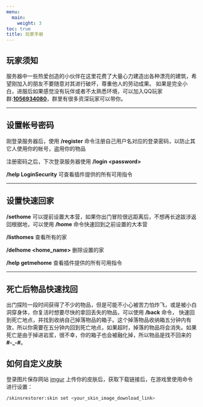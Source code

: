 ```yaml
---
menu: 
  main:
    weight: 3
toc: true
title: 玩家手册
---
```



## 玩家须知

服务器中一些热爱创造的小伙伴在这里花费了大量心力建造出各种漂亮的建筑，希望刚加入的朋友不要随意对其进行破坏，尊重他人的劳动成果。
如果是完全小白，进服后如果感觉没有玩伴或者不太熟悉环境，可以加入QQ玩家群:**[1056934080](https://qm.qq.com/q/FDVpptfKoY)**，群里有很多资深玩家可以带你。

---

## 设置帐号密码

刚登录服务器后，使用 **/register** 命令注册自己用户名对应的登录密码，以防止其它人使用你的帐号，盗用你的物品

注册密码之后，下次登录服务器使用 **/login \<password>**

**/help LoginSecurity** 可查看插件提供的所有可用指令

---

## 设置快速回家

**/sethome** 可以提前设置大本营，如果你出门冒险很远距离后，不想再长途跋涉返回根据地，可以使用 **/home** 命令快速回到之前设置的大本营
   
   
**/listhomes** 查看所有的家
    
**/delhome <home_name>** 删除设置的家

**/help getmehome** 查看插件提供的所有可用指令

---

## 死亡后物品快速找回

出门探险一段时间获得了不少的物品，但是可能不小心被苦力怕炸飞，或是被小白洞穿身体，你复活时想要尽快的拿回丢失的物品，可以使用 **/back** 命令，
快速回到死亡地点，并找到收纳自己掉落物品的箱子。这个掉落物品收纳箱五分钟内有效，所以你需要在五分钟内回到死亡地点，如果超时，掉落的物品将会消失。如果死亡是由于掉进岩浆，很不幸，你的箱子也会被融化掉，所以物品是找不回来的 **#-_-#**。


## 如何自定义皮肤

登录图片保存网站 [imgur](https://imgur.com/)
上传你的皮肤后，获取下载链接后，在游戏里使用命令进行设置：

```bash
/skinsrestorer:skin set <your_skin_image_download_link>
```

[joker skin download link]: <https://imgur.com/h1uiSRA>

[fancy skin download link]: <https://imgur.com/UXp36tp>